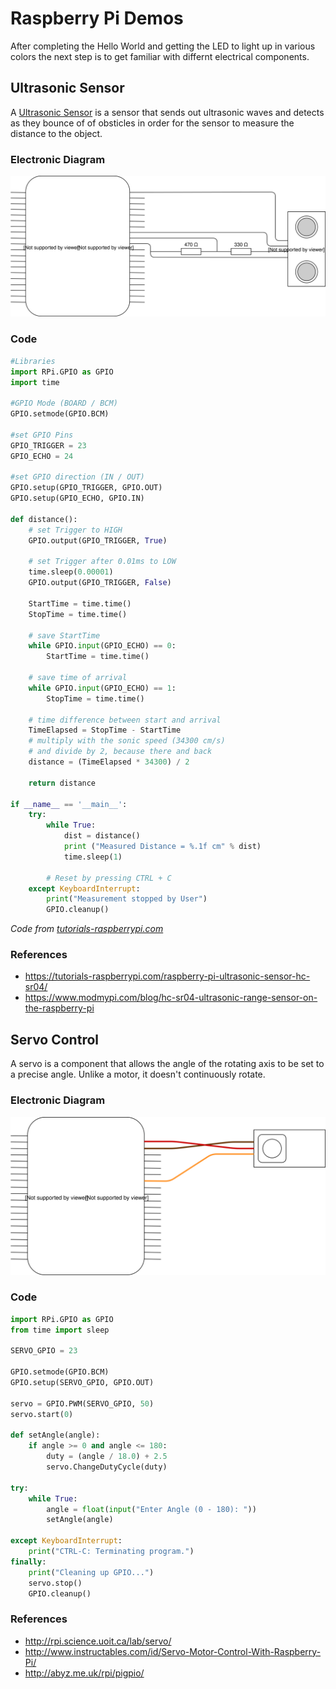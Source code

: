 # Raspberry Pi Demos

After completing the Hello World and getting the LED to light up in various colors the next step is to get familiar
with differnt electrical components.

## Ultrasonic Sensor

A [Ultrasonic Sensor](https://www.modmypi.com/blog/hc-sr04-ultrasonic-range-sensor-on-the-raspberry-pi) is a sensor that
sends out ultrasonic waves and detects as they bounce of of obsticles in order for the sensor to measure the distance to the
object.

### Electronic Diagram

![Raspberry Pi Ultrasonic Sensor Diagram](images/raspberry_ultrasonic_diagram.svg)

### Code

```python
#Libraries
import RPi.GPIO as GPIO
import time
 
#GPIO Mode (BOARD / BCM)
GPIO.setmode(GPIO.BCM)
 
#set GPIO Pins
GPIO_TRIGGER = 23
GPIO_ECHO = 24
 
#set GPIO direction (IN / OUT)
GPIO.setup(GPIO_TRIGGER, GPIO.OUT)
GPIO.setup(GPIO_ECHO, GPIO.IN)
 
def distance():
    # set Trigger to HIGH
    GPIO.output(GPIO_TRIGGER, True)
 
    # set Trigger after 0.01ms to LOW
    time.sleep(0.00001)
    GPIO.output(GPIO_TRIGGER, False)
 
    StartTime = time.time()
    StopTime = time.time()
 
    # save StartTime
    while GPIO.input(GPIO_ECHO) == 0:
        StartTime = time.time()
 
    # save time of arrival
    while GPIO.input(GPIO_ECHO) == 1:
        StopTime = time.time()
 
    # time difference between start and arrival
    TimeElapsed = StopTime - StartTime
    # multiply with the sonic speed (34300 cm/s)
    # and divide by 2, because there and back
    distance = (TimeElapsed * 34300) / 2
 
    return distance
 
if __name__ == '__main__':
    try:
        while True:
            dist = distance()
            print ("Measured Distance = %.1f cm" % dist)
            time.sleep(1)
 
        # Reset by pressing CTRL + C
    except KeyboardInterrupt:
        print("Measurement stopped by User")
        GPIO.cleanup()
```
*Code from [tutorials-raspberrypi.com](https://tutorials-raspberrypi.com/raspberry-pi-ultrasonic-sensor-hc-sr04/)*

### References
* https://tutorials-raspberrypi.com/raspberry-pi-ultrasonic-sensor-hc-sr04/
* https://www.modmypi.com/blog/hc-sr04-ultrasonic-range-sensor-on-the-raspberry-pi

## Servo Control

A servo is a component that allows the angle of the rotating axis to be set to a precise angle. Unlike a motor, it doesn't continuously rotate.

### Electronic Diagram

![Raspberry Pi Servo Diagram](images/raspberry_servo_diagram.svg)
### Code

```python
import RPi.GPIO as GPIO
from time import sleep

SERVO_GPIO = 23

GPIO.setmode(GPIO.BCM)
GPIO.setup(SERVO_GPIO, GPIO.OUT)

servo = GPIO.PWM(SERVO_GPIO, 50)
servo.start(0)

def setAngle(angle):
    if angle >= 0 and angle <= 180:
        duty = (angle / 18.0) + 2.5
        servo.ChangeDutyCycle(duty)

try:
    while True:
        angle = float(input("Enter Angle (0 - 180): "))
        setAngle(angle)
            
except KeyboardInterrupt:
    print("CTRL-C: Terminating program.")
finally:
    print("Cleaning up GPIO...")
    servo.stop()
    GPIO.cleanup()
```
### References
* http://rpi.science.uoit.ca/lab/servo/
* http://www.instructables.com/id/Servo-Motor-Control-With-Raspberry-Pi/
* http://abyz.me.uk/rpi/pigpio/
